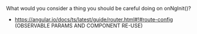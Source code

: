 What would you consider a thing you should be careful doing on onNgInit()?
* https://angular.io/docs/ts/latest/guide/router.html#!#route-config (OBSERVABLE PARAMS AND COMPONENT RE-USE)
